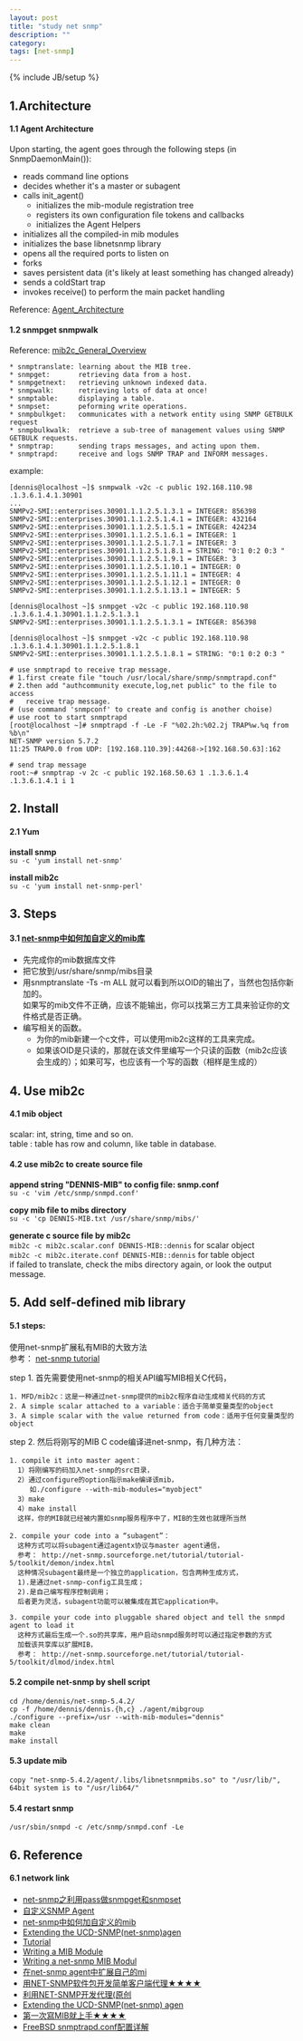 ```yaml
---
layout: post
title: "study net snmp"
description: ""
category: 
tags: [net-snmp]
---
```

{% include JB/setup %}
## 1.Architecture
#### 1.1 Agent Architecture
Upon starting, the agent goes through the following steps (in SnmpDaemonMain()):

* reads command line options
* decides whether it's a master or subagent
* calls init_agent()
  + initializes the mib-module registration tree
  + registers its own configuration file tokens and callbacks
  + initializes the Agent Helpers 
* initializes all the compiled-in mib modules
* initializes the base libnetsnmp library
* opens all the required ports to listen on
* forks
* saves persistent data (it's likely at least something has changed already)
* sends a coldStart trap
* invokes receive() to perform the main packet handling 

Reference: [Agent_Architecture](http://www.net-snmp.org/wiki/index.php/Agent_Architecture)

####  1.2 snmpget snmpwalk
Reference: [mib2c_General_Overview](http://www.net-snmp.org/wiki/index.php/TUT:mib2c_General_Overview)

	* snmptranslate: learning about the MIB tree.
	* snmpget:       retrieving data from a host.
	* snmpgetnext:   retrieving unknown indexed data.
	* snmpwalk:      retrieving lots of data at once!
	* snmptable:     displaying a table.
	* snmpset:       peforming write operations.
	* snmpbulkget:   communicates with a network entity using SNMP GETBULK request
	* snmpbulkwalk:  retrieve a sub-tree of management values using SNMP GETBULK requests.
	* snmptrap:      sending traps messages, and acting upon them.
    * snmptrapd:     receive and logs SNMP TRAP and INFORM messages.  

example: 

	[dennis@localhost ~]$ snmpwalk -v2c -c public 192.168.110.98 .1.3.6.1.4.1.30901
	...
	SNMPv2-SMI::enterprises.30901.1.1.2.5.1.3.1 = INTEGER: 856398
	SNMPv2-SMI::enterprises.30901.1.1.2.5.1.4.1 = INTEGER: 432164
	SNMPv2-SMI::enterprises.30901.1.1.2.5.1.5.1 = INTEGER: 424234
	SNMPv2-SMI::enterprises.30901.1.1.2.5.1.6.1 = INTEGER: 1
	SNMPv2-SMI::enterprises.30901.1.1.2.5.1.7.1 = INTEGER: 3
	SNMPv2-SMI::enterprises.30901.1.1.2.5.1.8.1 = STRING: "0:1 0:2 0:3 "
	SNMPv2-SMI::enterprises.30901.1.1.2.5.1.9.1 = INTEGER: 3
	SNMPv2-SMI::enterprises.30901.1.1.2.5.1.10.1 = INTEGER: 0
	SNMPv2-SMI::enterprises.30901.1.1.2.5.1.11.1 = INTEGER: 4
	SNMPv2-SMI::enterprises.30901.1.1.2.5.1.12.1 = INTEGER: 0
	SNMPv2-SMI::enterprises.30901.1.1.2.5.1.13.1 = INTEGER: 5

	[dennis@localhost ~]$ snmpget -v2c -c public 192.168.110.98 .1.3.6.1.4.1.30901.1.1.2.5.1.3.1
	SNMPv2-SMI::enterprises.30901.1.1.2.5.1.3.1 = INTEGER: 856398

	[dennis@localhost ~]$ snmpget -v2c -c public 192.168.110.98 .1.3.6.1.4.1.30901.1.1.2.5.1.8.1
	SNMPv2-SMI::enterprises.30901.1.1.2.5.1.8.1 = STRING: "0:1 0:2 0:3 "

	# use snmptrapd to receive trap message.
	# 1.first create file "touch /usr/local/share/snmp/snmptrapd.conf" 
	# 2.then add "authcommunity execute,log,net public" to the file to access 
	#   receive trap message.
	# (use command 'snmpconf' to create and config is another choise)
	# use root to start snmptrapd 
	[root@localhost ~]# snmptrapd -f -Le -F "%02.2h:%02.2j TRAP%w.%q from %b\n"
	NET-SNMP version 5.7.2
	11:25 TRAP0.0 from UDP: [192.168.110.39]:44268->[192.168.50.63]:162
	
	# send trap message
	root:~# snmptrap -v 2c -c public 192.168.50.63 1 .1.3.6.1.4 .1.3.6.1.4.1 i 1

## 2. Install
####  2.1 Yum 
__install snmp__  
`su -c 'yum install net-snmp'`

__install mib2c__  
`su -c 'yum install net-snmp-perl'`

## 3. Steps
####  3.1 [net-snmp中如何加自定义的mib库](http://bbs.csdn.net/topics/300080590)
* 先完成你的mib数据库文件
* 把它放到/usr/share/snmp/mibs目录
* 用snmptranslate -Ts -m ALL 就可以看到所以OID的输出了，当然也包括你新加的。  
  如果写的mib文件不正确，应该不能输出，你可以找第三方工具来验证你的文件格式是否正确。
* 编写相关的函数。
  + 为你的mib新建一个c文件，可以使用mib2c这样的工具来完成。
  + 如果该OID是只读的，那就在该文件里编写一个只读的函数（mib2c应该会生成的）；如果可写，也应该有一个写的函数（相样是生成的）

## 4. Use mib2c
####  4.1 mib object
scalar: int,  string,  time and so on.  
table : table has row and column, like table in database.  

####  4.2 use mib2c to create source file
__append string "DENNIS-MIB" to config file: snmp.conf__   
`su -c 'vim /etc/snmp/snmpd.conf'`  

__copy mib file to mibs directory__  
`su -c 'cp DENNIS-MIB.txt /usr/share/snmp/mibs/'`  

__generate c source file by mib2c__  
`mib2c -c mib2c.scalar.conf DENNIS-MIB::dennis`  for scalar object  
`mib2c -c mib2c.iterate.conf DENNIS-MIB::dennis` for table  object   
if failed to translate, check the mibs directory again, or look the output message.

## 5. Add self-defined mib library
####  5.1 steps:
使用net-snmp扩展私有MIB的大致方法  
参考： [net-snmp tutorial](http://net-snmp.sourceforge.net/tutorial/tutorial-5/toolkit/mib_module/index.html)

step 1. 首先需要使用net-snmp的相关API编写MIB相关C代码，

	1. MFD/mib2c：这是一种通过net-snmp提供的mib2c程序自动生成相关代码的方式
	2. A simple scalar attached to a variable：适合于简单变量类型的object
	3. A simple scalar with the value returned from code：适用于任何变量类型的object

step 2. 然后将刚写的MIB C code编译进net-snmp，有几种方法：

	1. compile it into master agent：
	  1）将刚编写的码加入net-snmp的src目录，
	  2）通过configure的option指示make编译该mib，
	     如./configure --with-mib-modules="myobject" 
	  3）make
	  4）make install
      这样，你的MIB就已经被内置如snmp服务程序中了，MIB的生效也就理所当然

	2. compile your code into a “subagent”：
	  这种方式可以将subagent通过agentx协议与master agent通信，
	  参考： http://net-snmp.sourceforge.net/tutorial/tutorial-5/toolkit/demon/index.html
	  这种情况subagent最终是一个独立的application，包含两种生成方式，
	  1).是通过net-snmp-config工具生成；
	  2).是自己编写程序控制调用；
	  后者更为灵活，subagent功能可以被集成在其它application中。

	3. compile your code into pluggable shared object and tell the snmpd agent to load it
      这种方式最后生成一个.so的共享库，用户启动snmpd服务时可以通过指定参数的方式
	  加载该共享库以扩展MIB，
      参考： http://net-snmp.sourceforge.net/tutorial/tutorial-5/toolkit/dlmod/index.html 

####  5.2 compile net-snmp by shell script
	cd /home/dennis/net-snmp-5.4.2/
	cp -f /home/dennis/dennis.{h,c} ./agent/mibgroup
	./configure --prefix=/usr --with-mib-modules="dennis"
	make clean
	make
	make install
 
####  5.3 update mib
	copy "net-snmp-5.4.2/agent/.libs/libnetsnmpmibs.so" to "/usr/lib/",  
	64bit system is to "/usr/lib64/"

####  5.4 restart snmp
	/usr/sbin/snmpd -c /etc/snmp/snmpd.conf -Le

## 6. Reference
####  6.1 network link
* [net-snmp之利用pass做snmpget和snmpset](http://imxie.net/2011/07/use_pass_for_snmp_get_and_set.htm)
* [自定义SNMP Agent](http://www.linuxfly.org/post/556/)
* [net-snmp中如何加自定义的mib](http://bbs.csdn.net/topics/300080590)
* [Extending the UCD-SNMP(net-snmp)agen](http://blog.csdn.net/linyt/article/details/2842244)
* [Tutorial](http://www.net-snmp.org/wiki/index.php/Tutorials)
* [Writing a MIB Module](http://www.net-snmp.org/wiki/index.php/TUT:Writing_a_MIB_Module)
* [Writing a net-snmp MIB Modul](http://net-snmp.sourceforge.net/tutorial/tutorial-5/toolkit/mib_module/index.html)
* [在net-snmp agent中扩展自己的mi](http://blog.csdn.net/bearfig/article/details/2080421)
* [用NET-SNMP软件包开发简单客户端代理★★★★](http://bibu.bokee.com/inc/net_snmp_doc.htm)
* [利用NET-SNMP开发代理(原创](http://bibu.bokee.com/inc/net_snmp_doc.htm#_Toc116812027)
* [Extending the UCD-SNMP(net-snmp) agen](http://blog.csdn.net/linyt/article/details/2842244)
* [第一次寫MIB就上手★★★★](http://www.tonylin.idv.tw/dokuwiki/doku.php/snmp:snmp:mibhelloworld)
* [FreeBSD snmptrapd.conf配置详解](http://blog.csdn.net/dumeifang/article/details/4201860)

